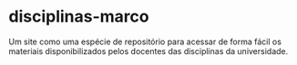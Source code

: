 # disciplinas-marco
Um site como uma espécie de repositório para acessar de forma fácil os materiais disponibilizados pelos docentes das disciplinas da universidade. 

